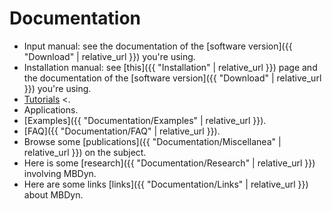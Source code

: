 ---
---

# Documentation

* Input manual: see the documentation of the 
  [software version]({{ "Download" | relative_url }}) you're using. 
* Installation manual: see [this]({{ "Installation" | relative_url }}) 
  page and the documentation of the 
  [software version]({{ "Download" | relative_url }}) you're using. 
* [Tutorials](https://github.com/mmorandi/RTAI/raw/main/userfiles/documents/tutorials.pdf)
  <.  
* Applications.  
* [Examples]({{ "Documentation/Examples" | relative_url }}). 
* [FAQ]({{ "Documentation/FAQ" | relative_url }}). 
* Browse some [publications]({{ "Documentation/Miscellanea" | relative_url }}) on the subject. 
* Here is some [research]({{ "Documentation/Research" | relative_url }}) involving MBDyn. 
* Here are some links [links]({{ "Documentation/Links" | relative_url }}) about MBDyn. 


